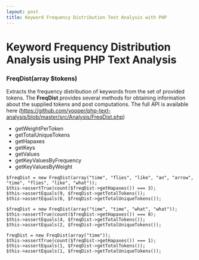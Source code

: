 ```yaml
---
layout: post
title: Keyword Frequency Distribution Text Analysis with PHP
---
```



# Keyword Frequency Distribution Analysis using PHP Text Analysis

### FreqDist(array $tokens)

Extracts the frequency distribution of keywords from the set of provided tokens. The **FreqDist** 
provides several methods for obtaining information about the supplied tokens and post computations. 
The full API is available here (https://github.com/yooper/php-text-analysis/blob/master/src/Analysis/FreqDist.php)

 * getWeightPerToken
 * getTotalUniqueTokens
 * getHapaxes
 * getKeys
 * getValues
 * getKeyValuesByFrequency
 * getKeyValuesByWeight


```
$freqDist = new FreqDist(array("time", "flies", "like", "an", "arrow", "time", "flies", "like", "what"));
$this->assertTrue(count($freqDist->getHapaxes()) === 3);        
$this->assertEquals(9, $freqDist->getTotalTokens());
$this->assertEquals(6, $freqDist->getTotalUniqueTokens());

$freqDist = new FreqDist(array("time", "time", "what", "what"));
$this->assertTrue(count($freqDist->getHapaxes()) === 0);        
$this->assertEquals(4, $freqDist->getTotalTokens());
$this->assertEquals(2, $freqDist->getTotalUniqueTokens());

freqDist = new FreqDist(array("time"));
$this->assertTrue(count($freqDist->getHapaxes()) === 1);        
$this->assertEquals(1, $freqDist->getTotalTokens());
$this->assertEquals(1, $freqDist->getTotalUniqueTokens());  

```


